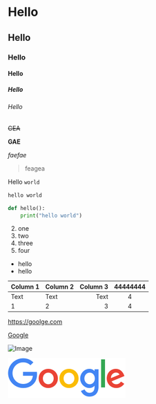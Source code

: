 # Hello

## Hello

### Hello

#### Hello

##### Hello

###### Hello

~~GEA~~

**GAE**

*faefae*

> feagea

Hello `world`

```
hello world
```

```python
def hello():
    print("hello world")
```

2. one
2. two
3. three
4. four

- hello
- hello



| Column 1 | Column 2 | Column 3 | 44444444 |
| -------- |:-------- | --------:|:--------:|
| Text     | Text     |     Text |    4     |
| 1        | 2        |        3 |    4     |

<https://goolge.com>

[Google](https://goolge.com)

![Image](https://upload.wikimedia.org/wikipedia/commons/thumb/6/6e/Z%C3%A9ro.svg/640px-Z%C3%A9ro.svg.png)

![Image](./googlelogo.png)